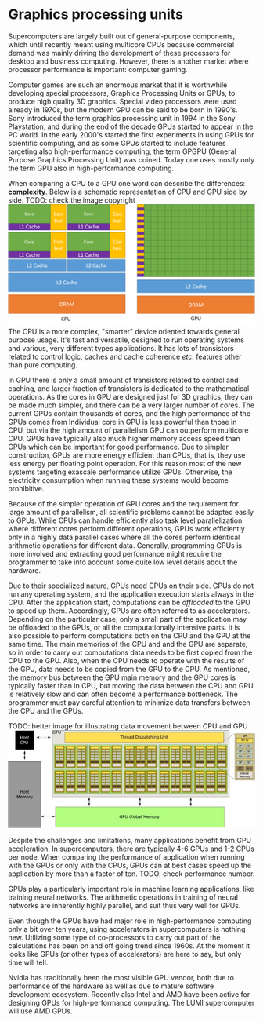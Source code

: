 <!-- Includes material from "Supercomputing" online-course (https://www.futurelearn.com/courses/supercomputing/)  
by Edinburgh Supercomputing Center (EPCC), licensed under Creative Commons SA-BY --> 

# Graphics processing units

Supercomputers are largely built out of general-purpose components, which until recently meant using multicore CPUs because commercial demand was mainly driving the development of these processors for desktop and business computing. However, there is another market where processor performance is important: computer gaming.

Computer games are such an enormous market that it is worthwhile developing special processors, Graphics Processing Units or GPUs, to produce high quality 3D graphics. Special video processors were used already in 1970s, but the modern GPU can be said to be born in 1990's. Sony introduced the term graphics processing unit in 1994 in the Sony Playstation, and during the end of the decade GPUs started to appear in the PC world. In the early 2000's started the first experiments in using GPUs for scientific computing, and as some GPUs started to include features targeting also high-performance computing, the term GPGPU (General Purpose Graphics Processing Unit) was coined. Today one uses mostly only the term GPU also in high-performance computing. 

When comparing a CPU to a GPU one word can describe the differences: **complexity**. Below is a schematic representation of CPU and GPU side by side.
TODO: check the image copyright
![CPU vs. GPU. Arithmetic Units](images/CPU_vs_GPU_alu.png)
The CPU is a more complex, "smarter" device oriented towards general purpose usage. It's fast and versatile, designed to run operating systems and various, very different types applications. It has lots of transistors related to control logic, caches and cache coherence *etc.* features other than pure computing. 

In GPU there is only a small amount of transistors related to control and caching, and larger fraction of transistors is dedicated to the mathematical operations. As the cores in GPU are designed just for 3D graphics, they can be made much simpler, and there can be a very larger number of cores. The current GPUs contain thousands of cores, and the high performance of the GPUs comes from  Individual core in GPU is less powerful than those in CPU, but via the high amount of parallelism GPU can outperform multicore CPU. GPUs have typically also much higher memory access speed than CPUs which can be important for good performance. Due to simpler construction, GPUs are more energy efficient than CPUs, that is, they use less energy per floating point operation. For this reason most of the new systems targeting exascale performance utilize GPUs. Otherwise, the electricity consumption when running these systems would become prohibitive.

Because of the simpler operation of GPU cores and the requirement for large amount of parallelism, all scientific problems cannot be adapted easily to GPUs. While CPUs can handle efficiently also task level parallelization where different cores perform different operations, GPUs work efficiently only in a highly data parallel cases where all the cores perform identical arithmetic operations for different data. Generally, programming GPUs is more involved and extracting good performance might require the programmer to take into account some quite low level details about the hardware. 

Due to their specialized nature, GPUs need CPUs on their side. GPUs do not run any operating system, and the application execution starts always in the CPU. After the application start, computations can be *offloaded* to the GPU to speed up them.  Accordingly, GPUs are often referred to as accelerators. Depending on the particular case, only a small part of the application may be offloaded to the GPUs, or all the computationally intensive parts. It is also possible to perform computations both on the CPU and the GPU at the same time. The main memories of the CPU and and the GPU are separate, so in order to carry out computations data needs to be first copied from the CPU to the GPU. Also, when the CPU needs to operate with the results of the GPU, data needs to be copied from the GPU to the CPU. As mentioned, the memory bus between the GPU main memory and the GPU cores is typically faster than in CPU, but moving the data between the CPU and GPU is relatively slow and can often become a performance bottleneck. The programmer must pay careful attention to minimize data transfers between the CPU and the GPUs.

TODO: better image for illustrating data movement between CPU and GPU
![CUDA Enabled Node](images/cuda_hrdw.jpeg)

Despite the challenges and limitations, many applications benefit from GPU acceleration. In supercomputers, there are typically 4-6 GPUs and 1-2 CPUs per node. When comparing the performance of application when running with the GPUs or only with the CPUs, GPUs can at best cases speed up the application by more than a factor of ten. TODO: check performance number.

GPUs play a particularly important role in machine learning applications, like training neural networks. The arithmetic operations in training of neural networks are inherently highly parallel, and suit thus very well for GPUs. 

Even though the GPUs have had major role in high-performance computing only a bit over ten years, using accelerators in supercomputers is nothing new. Utilizing some type of co-processors to carry out part of the calculations has been on and off going trend since 1960s. At the moment it looks like GPUs (or other types of accelerators) are here to say, but only time will tell.

Nvidia has traditionally been the most visible GPU vendor, both due to performance of the hardware as well as due to mature software development ecosystem. Recently also Intel and AMD have been active for designing GPUs for high-performance computing. The LUMI supercomputer will use AMD GPUs. 
